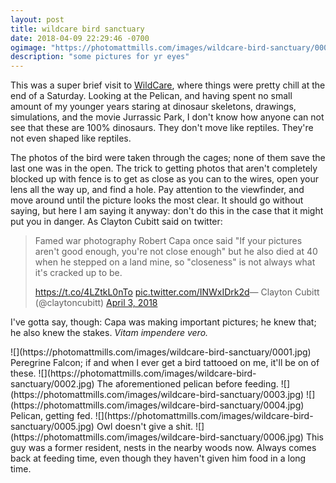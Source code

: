 ```yaml
---
layout: post
title: wildcare bird sanctuary
date: 2018-04-09 22:29:46 -0700
ogimage: "https://photomattmills.com/images/wildcare-bird-sanctuary/0006.jpg"
description: "some pictures for yr eyes"
---
```


This was a super brief visit to [WildCare](https://www.discoverwildcare.org/), where things were pretty chill at the end of a Saturday. Looking at the Pelican, and having spent no small amount of my younger years staring at dinosaur skeletons, drawings, simulations, and the movie Jurrassic Park, I don't know how anyone can not see that these are 100% dinosaurs. They don't move like reptiles. They're not even shaped like reptiles. 

The photos of the bird were taken through the cages; none of them save the last one was in the open. The trick to getting photos that aren't completely blocked up with fence is to get as close as you can to the wires, open your lens all the way up, and find a hole. Pay attention to the viewfinder, and move around until the picture looks the most clear. It should go without saying, but here I am saying it anyway: don't do this in the case that it might put you in danger. As Clayton Cubitt said on twitter:

> Famed war photography Robert Capa once said &quot;If your pictures aren&#39;t good enough, you&#39;re not close enough&quot; but he also died at 40 when he stepped on a land mine, so &quot;closeness&quot; is not always what it's cracked up to be.
>
><a href="https://t.co/4LZtkL0nTo">https://t.co/4LZtkL0nTo</a> <a href="https://t.co/INWxIDrk2d">pic.twitter.com/INWxIDrk2d</a>&mdash; Clayton Cubitt (@claytoncubitt) <a href="https://twitter.com/claytoncubitt/status/981293608287506432?ref_src=twsrc%5Etfw">April 3, 2018</a>

I've gotta say, though: Capa was making important pictures; he knew that; he also knew the stakes. _Vitam impendere vero._

<span style="display:block;" class="center">
  ![](https://photomattmills.com/images/wildcare-bird-sanctuary/0001.jpg)
<span class="caption">Peregrine Falcon; if and when I ever get a bird tattooed on me, it'll be on of these.</span>
![](https://photomattmills.com/images/wildcare-bird-sanctuary/0002.jpg)
<span class="caption">The aforementioned pelican before feeding.</span>
![](https://photomattmills.com/images/wildcare-bird-sanctuary/0003.jpg)
<span class="caption"></span>
![](https://photomattmills.com/images/wildcare-bird-sanctuary/0004.jpg)
<span class="caption">Pelican, getting fed.</span>
![](https://photomattmills.com/images/wildcare-bird-sanctuary/0005.jpg)
<span class="caption">Owl doesn't give a shit. </span>
![](https://photomattmills.com/images/wildcare-bird-sanctuary/0006.jpg)
<span class="caption">This guy was a former resident, nests in the nearby woods now. Always comes back at feeding time, even though they haven't given him food in a long time. </span>
</span>
